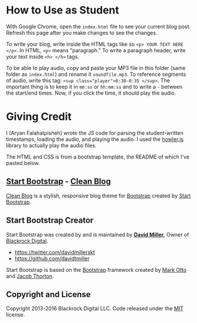 # How to Use as Student
With Google Chrome, open the `index.html` file to see your current blog post. Refresh this page after you make changes to see the changes.

To write your blog, write inside the HTML tags like so `<p> YOUR TEXT HERE </p>`. In HTML, `<p>` means "paragraph." To write a paragraph header, write your text inside `<h> </h>` tags. 

To be able to play audio, copy and paste your MP3 file in this folder (same folder as `index.html`) and rename it `soundfile.mp3`. 
To reference segments of audio, write this tag: `<sup class="player">0:30-0:35 </sup>`. The important thing is to keep it in `mm:ss` or `hh:mm:ss` and to write a `-` between the start/end times. Now, if you click the time, it should play the audio.

# Giving Credit
I (Aryan Falahatpisheh) wrote the JS code for parsing the student-written timestamps, loading the audio, and playing the audio. I used the [howler.js](http://goldfirestudios.com/blog/104/howler.js-Modern-Web-Audio-Javascript-Library) library to actually play the audio files. 

The HTML and CSS is from a bootstrap template, the README of which I've pasted below.

## [Start Bootstrap](http://startbootstrap.com/) - [Clean Blog](http://startbootstrap.com/template-overviews/clean-blog/)

[Clean Blog](http://startbootstrap.com/template-overviews/clean-blog/) is a stylish, responsive blog theme for [Bootstrap](http://getbootstrap.com/) created by [Start Bootstrap](http://startbootstrap.com/).

## Start Bootstrap Creator

Start Bootstrap was created by and is maintained by **[David Miller](http://davidmiller.io/)**, Owner of [Blackrock Digital](http://blackrockdigital.io/).

* https://twitter.com/davidmillerskt
* https://github.com/davidtmiller

Start Bootstrap is based on the [Bootstrap](http://getbootstrap.com/) framework created by [Mark Otto](https://twitter.com/mdo) and [Jacob Thorton](https://twitter.com/fat).

## Copyright and License

Copyright 2013-2016 Blackrock Digital LLC. Code released under the [MIT](https://github.com/BlackrockDigital/startbootstrap-clean-blog/blob/gh-pages/LICENSE) license.